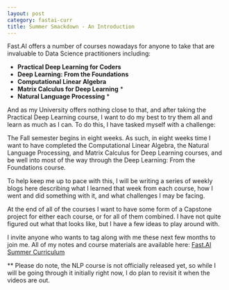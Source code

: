 ```yaml
---
layout: post
category: fastai-curr
title: Summer Smackdown - An Introduction
---
```


Fast.AI offers a number of courses nowadays for anyone to take that are invaluable to Data Science practitioners including: 
* **Practical Deep Learning for Coders**
* **Deep Learning: From the Foundations**
* **Computational Linear Algebra**
* **Matrix Calculus for Deep Learning** *
* **Natural Language Processing** *

And as my University offers nothing close to that, and after taking the Practical Deep Learning course, I want to do my best to try them all and learn as much as I can. To do this, I have tasked myself with a challenge:

The Fall semester begins in eight weeks. As such, in eight weeks time I want to have completed the Computational Linear Algebra, the Natural Language Processing, and Matrix Calculus for Deep Learning courses, and be well into most of the way through the Deep Learning: From the Foundations course. 

To help keep me up to pace with this, I will be writing a series of weekly blogs here describing what I learned that week from each course, how I went and did something with it, and what challenges I may be facing. 

At the end of all of the courses I want to have some form of a Capstone project for either each course, or for all of them combined. I have not quite figured out what that looks like, but I have a few ideas to play around with.


I invite anyone who wants to tag along with me these next few months to join me. All of my notes and course materials are available here: [Fast.AI Summer Curriculum](https://github.com/muellerzr/Fast.AI-Summer-Curriculum)

** Please do note, the NLP course is not officially released yet, so while I will be going through it initially right now, I do plan to revisit it when the videos are out.